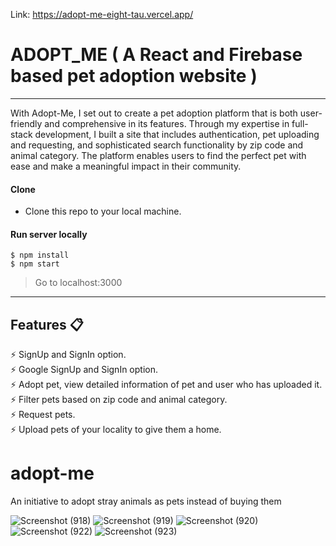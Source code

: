 Link: https://adopt-me-eight-tau.vercel.app/


# ADOPT_ME ( A React and Firebase based pet adoption website )
----
With Adopt-Me, I set out to create a pet adoption platform that is both user-friendly and comprehensive in its features. Through my expertise in full-stack development, I built a site that includes authentication, pet uploading and requesting, and sophisticated search functionality by zip code and animal category. The platform enables users to find the perfect pet with ease and make a meaningful impact in their community.


#### Clone

- Clone this repo to your local machine.

#### Run server locally

```shell
$ npm install
$ npm start
```
> Go to localhost:3000

---

## Features 📋
⚡️ SignUp and SignIn option.\
⚡️ Google SignUp and SignIn option.\
⚡️ Adopt pet, view detailed information of pet and user who has uploaded it.\
⚡️ Filter pets based on zip code and animal category.\
⚡️ Request pets.\
⚡️ Upload pets of your locality to give them a home.




# adopt-me
An initiative to adopt stray animals as pets instead of buying them

![Screenshot (918)](https://user-images.githubusercontent.com/77433607/230284292-10f53140-f3ce-4119-bd27-1168b1868173.png)
![Screenshot (919)](https://user-images.githubusercontent.com/77433607/230284297-06c8b64d-c06f-40aa-a72d-0aac888e35b0.png)
![Screenshot (920)](https://user-images.githubusercontent.com/77433607/230284305-4b6262da-2593-4c50-9f6c-b237adedac16.png)
![Screenshot (922)](https://user-images.githubusercontent.com/77433607/230284310-4aceb940-6340-4f6b-956f-84a8467a8438.png)
![Screenshot (923)](https://user-images.githubusercontent.com/77433607/230284314-bed024b9-b7b6-4093-9d8f-c5600f38cf27.png)
